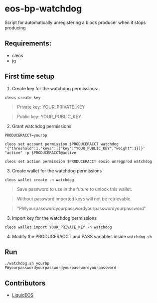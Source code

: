 # eos-bp-watchdog
Script for automatically unregistering a block producer when it stops producing


## Requirements:

- cleos
- jq

## First time setup
1. Create key for the watchdog permissions:

```
cleos create key
```


> Private key: YOUR_PRIVATE_KEY

> Public key: YOUR_PUBLIC_KEY

2. Grant watchdog permissions
  
```
PRODUCERACCT=yourbp

cleos set account permission $PRODUCERACCT watchdog '{"threshold":1,"keys":[{"key":"YOUR_PUBLIC_KEY","weight":1}]}' "active" -p $PRODUCERACCT@active

cleos set action permission $PRODUCERACCT eosio unregprod watchdog

```

3. Create wallet for the watchdog permissions

```
cleos wallet create -n watchdog
```

> Save password to use in the future to unlock this wallet.

> Without password imported keys will not be retrievable.

> "PWyourpasswordyourpasswordyourpasswordyourpassword"

3. Import key for the watchdog permissions

```
cleos wallet import YOUR_PRIVATE_KEY -n watchdog
```
4. Modify the PRODUCERACCT and PASS variables inside `watchdog.sh`
## Run

```
./watchdog.sh yourbp PWyourpasswordyourpasswordyourpasswordyourpassword
```


## Contributors

- [LiquidEOS](https://liquideos.com/)

